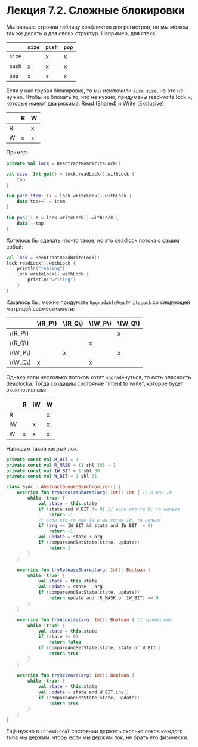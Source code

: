 # Лекция 7.2. Сложные блокировки

Мы раньше строили таблицу конфликтов для регистров, но мы можем так же делать и для своих структур. Например, для стека:

|        | `size` | `push` | `pop` |
| ------ | ------ | ------ | ----- |
| `size` |        | x      | x     |
| `push` | x      | x      | x     |
| `pop`  | x      | x      | x     |

Если у нас грубая блокировка, то мы исключили `size`-`size`, но это не нужно. Чтобы не блокать то, что не нужно, придуманы read-write lock'и, которые имеют два режима: Read (Shared) и Write (Exclusive).

|     | R   | W   |
| --- | --- | --- |
| R   |     | x   |
| W   | x   | x   |

Пример:
```kotlin
private val lock = ReentrantReadWriteLock()

val size: Int get() = lock.readLock().withLock {
    top
}

fun push(item: T) = lock.writeLock().withLock {
    data[top++] = item
}

fun pop(): T = lock.writeLock().withLock {
    data[--top]
}
```

Хотелось бы сделать что-то такое, но это deadlock потока с самим собой:
```kotlin
val lock = ReentrantReadWriteLock()
lock.readLock().withLock {
    println("reading")
    lock.writeLock().withLock {
        println("writing")
    }
}
```

Казалось бы, можно придумать `UpgradableReadWriteLock` со следующей матрицей совместимости:

|           | \\(R_P\\) | \\(R_Q\\) | \\(W_P\\) | \\(W_Q\\) |
| --------- | --------- | --------- | --------- | --------- |
| \\(R_P\\) |           |           |           | x         |
| \\(R_Q\\) |           |           | x         |           |
| \\(W_P\\) |           | x         |           | x         |
| \\(W_Q\\) | x         |           | x         |           |

Однако если несколько потоков хотят `upgrade`нуться, то есть опасность deadlockа. Тогда создадим состояние "Intent to write", которое будет эксклюзивным:

|     | R   | IW  | W   |
| --- | --- | --- | --- |
| R   |     |     | x   |
| IW  |     | x   | x   |
| W   | x   | x   | x   |

Напишем такой хитрый лок.

```kotlin
private const val R_BIT = 1
private const val R_MASK = (1 shl 30) - 1
private const val IW_BIT = 1 shl 30
private const val W_BIT = 1 shl 31

class Sync : AbstractQueuedSynchronizer() {
    override fun tryAcquireShared(arg: Int): Int { // R или IW
        while (true) {
            val state = this.state
            if (state and W_BIT != 0) // если кто-то W, то нельзя
                return -1
            // если кто-то еще IW и мы хотим IW, то нельзя
            if (arg == IW_BIT && state and IW_BIT != 0) 
                return -1
            val update = state + arg
            if (compareAndSetState(state, update))
                return 1
        }
    }
    
    override fun tryReleaseShared(arg: Int): Boolean {
        while (true) {
            val state = this.state
            val update = state - arg
            if (compareAndSetState(state, update))
                return update and (R_MASK or IW_BIT) == 0
        }
    }
    
    override fun tryAcquire(arg: Int): Boolean { // тривиально
        while (true) {
            val state = this.state
            if (state != 0)
                return false
            if (compareAndSetState(state, state or W_BIT))
                return true
        }
    }
    
    override fun tryRelease(arg: Int): Boolean {
        while (true) {
            val state = this.state
            val update = state and W_BIT.inv()
            if (compareAndSetState(state, update))
                return true
        }
    }
}
```

Ещё нужно в `ThreadLocal` состоянии держать сколько локов каждого типа мы держим, чтобы если мы держим лок, не брать его физически.
